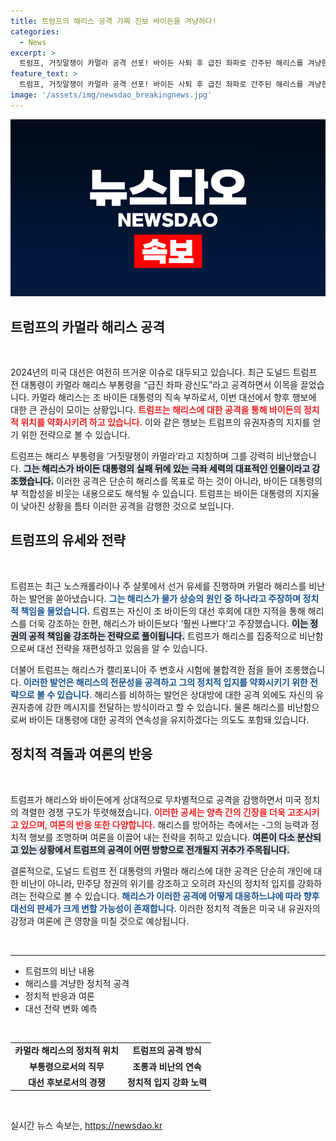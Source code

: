 ```yaml
---
title: 트럼프의 해리스 공격 가짜 진보 바이든을 겨냥하다!
categories:
  - News
excerpt: >
  트럼프, 거짓말쟁이 카멀라 공격 선포! 바이든 사퇴 후 급진 좌파로 간주된 해리스를 겨냥한 폭격이 시작됐다. 정치의 격변 속에서 뒷받침된 트럼프의 전략이 주목받고 있다. 클릭하여 모든 비하인드 스토리를 확인해보세요!
feature_text: >
  트럼프, 거짓말쟁이 카멀라 공격 선포! 바이든 사퇴 후 급진 좌파로 간주된 해리스를 겨냥한 폭격이 시작됐다. 정치의 격변 속에서 뒷받침된 트럼프의 전략이 주목받고 있다. 클릭하여 모든 비하인드 스토리를 확인해보세요!
image: '/assets/img/newsdao_breakingnews.jpg'
---
```


<p><img src="/assets/img/newsdao_breakingnews.jpg" alt="bookingtag 속보" /></p>

<h2 data-ke-size="size26">트럼프의 카멀라 해리스 공격</h2>

<p data-ke-size="size16">&nbsp;</p>

<p data-ke-size="size16">2024년의 미국 대선은 여전히 뜨거운 이슈로 대두되고 있습니다. 최근 도널드 트럼프 전 대통령이 카멀라 해리스 부통령을 “급진 좌파 광신도”라고 공격하면서 이목을 끌었습니다. 카멀라 해리스는 조 바이든 대통령의 직속 부하로서, 이번 대선에서 향후 행보에 대한 큰 관심이 모이는 상황입니다. <b><span style="color: #ee2323;">트럼프는 해리스에 대한 공격을 통해 바이든의 정치적 위치를 약화시키려 하고 있습니다.</span></b> 이와 같은 행보는 트럼프의 유권자층의 지지를 얻기 위한 전략으로 볼 수 있습니다.</p>

<p data-ke-size="size16">트럼프는 해리스 부통령을 ‘거짓말쟁이 카멀라’라고 지칭하며 그를 강력히 비난했습니다. <b><span style="background-color: #21538527;">그는 해리스가 바이든 대통령의 실패 뒤에 있는 극좌 세력의 대표적인 인물이라고 강조했습니다.</span></b> 이러한 공격은 단순히 해리스를 목표로 하는 것이 아니라, 바이든 대통령의 부 적합성을 비웃는 내용으로도 해석될 수 있습니다. 트럼프는 바이든 대통령의 지지율이 낮아진 상황을 틈타 이러한 공격을 감행한 것으로 보입니다.</p>

<h2 data-ke-size="size26">트럼프의 유세와 전략</h2>

<p data-ke-size="size16">&nbsp;</p>

<p data-ke-size="size16">트럼프는 최근 노스캐롤라이나 주 샬롯에서 선거 유세를 진행하며 카멀라 해리스를 비난하는 발언을 쏟아냈습니다. <b><span style="color: #1a5490;">그는 해리스가 물가 상승의 원인 중 하나라고 주장하며 정치적 책임을 물었습니다.</span></b> 트럼프는 자신이 조 바이든의 대선 후회에 대한 지적을 통해 해리스를 더욱 강조하는 한편, 해리스가 바이든보다 ‘훨씬 나쁘다’고 주장했습니다. <b><span style="background-color: #21538527;">이는 정권의 공적 책임을 강조하는 전략으로 풀이됩니다.</span></b> 트럼프가 해리스를 집중적으로 비난함으로써 대선 전략을 재편성하고 있음을 알 수 있습니다.</p>

<p data-ke-size="size16">더불어 트럼프는 해리스가 캘리포니아 주 변호사 시험에 불합격한 점을 들어 조롱했습니다. <b><span style="color: #1a5490;">이러한 발언은 해리스의 전문성을 공격하고 그의 정치적 입지를 약화시키기 위한 전략으로 볼 수 있습니다.</span></b> 해리스를 비하하는 발언은 상대방에 대한 공격 외에도 자신의 유권자층에 강한 메시지를 전달하는 방식이라고 할 수 있습니다. 물론 해리스를 비난함으로써 바이든 대통령에 대한 공격의 연속성을 유지하겠다는 의도도 포함돼 있습니다.</p>

<h2 data-ke-size="size26">정치적 격돌과 여론의 반응</h2>

<p data-ke-size="size16">&nbsp;</p>

<p data-ke-size="size16">트럼프가 해리스와 바이든에게 상대적으로 무차별적으로 공격을 감행하면서 미국 정치의 격렬한 경쟁 구도가 뚜렷해졌습니다. <b><span style="color: #ee2323;">이러한 공세는 양측 간의 긴장을 더욱 고조시키고 있으며, 여론의 반응 또한 다양합니다.</span></b> 해리스를 방어하는 측에서는 -그의 능력과 정치적 행보를 조명하며 여론을 이끌어 내는 전략을 취하고 있습니다. <b><span style="background-color: #21538527;">여론이 다소 분산되고 있는 상황에서 트럼프의 공격이 어떤 방향으로 전개될지 귀추가 주목됩니다.</span></b></p>

<p data-ke-size="size16">결론적으로, 도널드 트럼프 전 대통령의 카멀라 해리스에 대한 공격은 단순히 개인에 대한 비난이 아니라, 민주당 정권의 위기를 강조하고 오히려 자신의 정치적 입지를 강화하려는 전략으로 볼 수 있습니다. <b><span style="color: #1a5490;">해리스가 이러한 공격에 어떻게 대응하느냐에 따라 향후 대선의 판세가 크게 변할 가능성이 존재합니다.</span></b> 이러한 정치적 격돌은 미국 내 유권자의 감정과 여론에 큰 영향을 미칠 것으로 예상됩니다.</p>

<p data-ke-size="size16">&nbsp;</p>

<hr/>

<ul>
    <li>트럼프의 비난 내용</li>
    <li>해리스를 겨냥한 정치적 공격</li>
    <li>정치적 반응과 여론</li>
    <li>대선 전략 변화 예측</li>
</ul>

<p data-ke-size="size16">&nbsp;</p>

<table style="width: 100%;">
    <tr>
        <td style="text-align: center; height: 17px;"><b>카멀라 해리스의 정치적 위치</b></td>
        <td style="text-align: center; height: 17px;"><b>트럼프의 공격 방식</b></td>
    </tr>
    <tr>
        <td style="text-align: center; height: 17px;"><b>부통령으로서의 직무</b></td>
        <td style="text-align: center; height: 17px;"><b>조롱과 비난의 연속</b></td>
    </tr>
    <tr>
        <td style="text-align: center; height: 17px;"><b>대선 후보로서의 경쟁</b></td>
        <td style="text-align: center; height: 17px;"><b>정치적 입지 강화 노력</b></td>
    </tr>
</table> 

<p data-ke-size="size16">&nbsp;</p>
실시간 뉴스 속보는, <a href="https://newsdao.kr" rel="dofollow">https://newsdao.kr</a>


